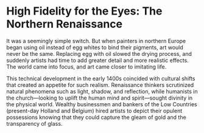# High Fidelity for the Eyes: The Northern Renaissance

It was a seemingly simple switch. But when painters in northern Europe began using oil instead of egg whites to bind their pigments, art would never be the same. Replacing egg with oil slowed the drying process, and suddenly artists had time to add greater detail and more realistic effects. The world came into focus, and art came closer to imitating life.<span class="Apple-converted-space"> </span>

This technical development in the early 1400s coincided with cultural shifts that created an appetite for such realism. Renaissance thinkers scrutinized natural phenomena such as light, shadow, and reflection, while humanists in the church—looking to uplift the human mind and spirit—sought divinity in the physical world. Wealthy businessmen and bankers of the Low Countries (present-day Holland and Belgium) hired artists to depict their opulent possessions knowing that they could capture the gleam of gold and the transparency of glass.


